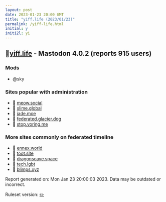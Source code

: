 ```yaml
---
layout: post
date: 2023-01-23 20:00 GMT
title: "yiff.life (2023/01/23)"
permalink: /yiff-life.html
initial: y
initi2l: yi
---
```


## 🐘[yiff.life](https://yiff.life) - Mastodon 4.0.2 (reports 915 users)

### Mods
 * @sky

### Sites popular with administration

* 🐘 [meow.social](/meow-social.html)
* 🐘 [slime.global](/slime-global.html)
* 🐘 [jade.moe](/jade-moe.html)
* 🐘 [federated.glacier.dog](/federated-glacier-dog.html)
* 🐘 [stop.voring.me](/stop-voring-me.html)

### More sites commonly on federated timeline

* 🐘 [ennex.world](/ennex-world.html)
* 🐘 [toot.site](/toot-site.html)
* 🐘 [dragonscave.space](/dragonscave-space.html)
* 🐘 [tech.lgbt](/tech-lgbt.html)
* 🐘 [blimps.xyz](/blimps-xyz.html)

Report generated on: Mon Jan 23 20:00:03 2023. Data may be outdated or incorrect.

Ruleset version: [✏️](/version-pencil)
